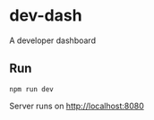 # dev-dash
A developer dashboard

## Run

```npm run dev```

Server runs on [http://localhost:8080](http://localhost:8080)